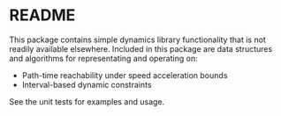# README #

This package contains simple dynamics library functionality that is not readily
available elsewhere. Included in this package are data structures and algorithms
for representating and operating on:

* Path-time reachability under speed acceleration bounds
* Interval-based dynamic constraints

See the unit tests for examples and usage.
